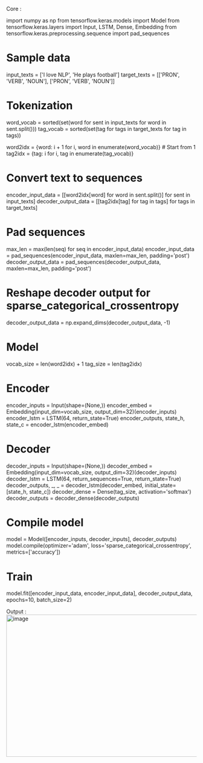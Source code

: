 
Core :

import numpy as np
from tensorflow.keras.models import Model
from tensorflow.keras.layers import Input, LSTM, Dense, Embedding
from tensorflow.keras.preprocessing.sequence import pad_sequences

# Sample data
input_texts = ['I love NLP', 'He plays football']
target_texts = [['PRON', 'VERB', 'NOUN'], ['PRON', 'VERB', 'NOUN']]

# Tokenization
word_vocab = sorted(set(word for sent in input_texts for word in sent.split()))
tag_vocab = sorted(set(tag for tags in target_texts for tag in tags))

word2idx = {word: i + 1 for i, word in enumerate(word_vocab)}  # Start from 1
tag2idx = {tag: i for i, tag in enumerate(tag_vocab)}

# Convert text to sequences
encoder_input_data = [[word2idx[word] for word in sent.split()] for sent in input_texts]
decoder_output_data = [[tag2idx[tag] for tag in tags] for tags in target_texts]

# Pad sequences
max_len = max(len(seq) for seq in encoder_input_data)
encoder_input_data = pad_sequences(encoder_input_data, maxlen=max_len, padding='post')
decoder_output_data = pad_sequences(decoder_output_data, maxlen=max_len, padding='post')

# Reshape decoder output for sparse_categorical_crossentropy
decoder_output_data = np.expand_dims(decoder_output_data, -1)

# Model
vocab_size = len(word2idx) + 1
tag_size = len(tag2idx)

# Encoder
encoder_inputs = Input(shape=(None,))
encoder_embed = Embedding(input_dim=vocab_size, output_dim=32)(encoder_inputs)
encoder_lstm = LSTM(64, return_state=True)
encoder_outputs, state_h, state_c = encoder_lstm(encoder_embed)

# Decoder
decoder_inputs = Input(shape=(None,))
decoder_embed = Embedding(input_dim=vocab_size, output_dim=32)(decoder_inputs)
decoder_lstm = LSTM(64, return_sequences=True, return_state=True)
decoder_outputs, _, _ = decoder_lstm(decoder_embed, initial_state=[state_h, state_c])
decoder_dense = Dense(tag_size, activation='softmax')
decoder_outputs = decoder_dense(decoder_outputs)

# Compile model
model = Model([encoder_inputs, decoder_inputs], decoder_outputs)
model.compile(optimizer='adam', loss='sparse_categorical_crossentropy', metrics=['accuracy'])

# Train
model.fit([encoder_input_data, encoder_input_data], decoder_output_data, epochs=10, batch_size=2)

Output :
<img width="661" height="375" alt="image" src="https://github.com/user-attachments/assets/08a6b45b-676a-4150-ba43-c3a558dea13f" />
